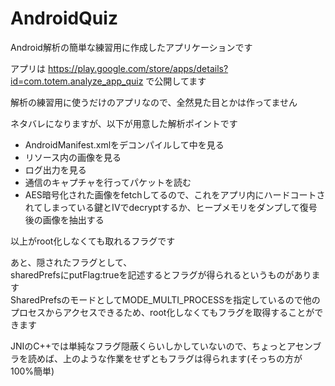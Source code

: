 # AndroidQuiz

Android解析の簡単な練習用に作成したアプリケーションです

アプリは
https://play.google.com/store/apps/details?id=com.totem.analyze_app_quiz
で公開してます

解析の練習用に使うだけのアプリなので、全然見た目とかは作ってません

ネタバレになりますが、以下が用意した解析ポイントです
* AndroidManifest.xmlをデコンパイルして中を見る
* リソース内の画像を見る
* ログ出力を見る
* 通信のキャプチャを行ってパケットを読む
* AES暗号化された画像をfetchしてるので、これをアプリ内にハードコートされてしまっている鍵とIVでdecryptするか、ヒープメモリをダンプして復号後の画像を抽出する

以上がroot化しなくても取れるフラグです

あと、隠されたフラグとして、  
sharedPrefsにputFlag:trueを記述するとフラグが得られるというものがあります  
SharedPrefsのモードとしてMODE_MULTI_PROCESSを指定しているので他のプロセスからアクセスできるため、root化しなくてもフラグを取得することができます  

JNIのC++では単純なフラグ隠蔽くらいしかしていないので、ちょっとアセンブラを読めば、上のような作業をせずともフラグは得られます(そっちの方が100%簡単)
